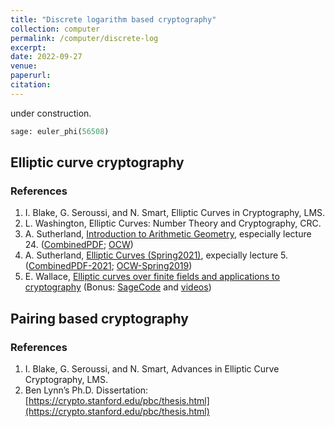 ```yaml
---
title: "Discrete logarithm based cryptography"
collection: computer
permalink: /computer/discrete-log
excerpt:
date: 2022-09-27
venue: 
paperurl: 
citation: 
---
```

 
 under construction.
 
 `````python
 sage: euler_phi(56508)
 `````

## Elliptic curve cryptography

### References
1. I. Blake, G. Seroussi, and N. Smart, Elliptic Curves in Cryptography, LMS.
2. L. Washington, Elliptic Curves: Number Theory and Cryptography, CRC.
3. A. Sutherland, [Introduction to Arithmetic Geometry](https://math.mit.edu/classes/18.782/lectures.html), especially lecture 24. ([CombinedPDF](https://gkorpal.github.io/files/drew-ag-2013.pdf); [OCW](https://ocw.mit.edu/courses/mathematics/18-782-introduction-to-arithmetic-geometry-fall-2013/lecture-notes/))
4. A. Sutherland, [Elliptic Curves (Spring2021)](https://math.mit.edu/classes/18.783/2021/lectures.html), expecially lecture 5. ([CombinedPDF-2021](https://gkorpal.github.io/files/drew-ec-2021.pdf); [OCW-Spring2019](https://ocw.mit.edu/courses/mathematics/18-783-elliptic-curves-spring-2019/syllabus/))
5. E. Wallace, [Elliptic curves over finite fields and applications to cryptography](https://ctnt-summer.math.uconn.edu/wp-content/uploads/sites/1632/2018/05/2018CTNT-WallaceNotes.pdf) (Bonus: [SageCode](https://ctnt-summer.math.uconn.edu/wp-content/uploads/sites/1632/2018/05/erik_sagecode.zip) and [videos](https://www.youtube.com/playlist?list=PLJUSzeW191QylsLXla4uaR9KOcNlcJIes))

<!----
7. The Stanford Center for Blockchain Research: [https://cbr.stanford.edu/](https://cbr.stanford.edu/)
8. Fields Institute Blockchain Research Seminar Series: [http://www.fields.utoronto.ca/activities/21-22/blockchain-seminar](http://www.fields.utoronto.ca/activities/21-22/blockchain-seminar) ([YouTube](https://www.youtube.com/playlist?list=PLArBKNfJxuunXQp2_KAEpne1SmraEOjo-))
---->

## Pairing based cryptography

### References
1. I. Blake, G. Seroussi, and N. Smart, Advances in Elliptic Curve Cryptography, LMS.
2. Ben Lynn’s Ph.D. Dissertation: [https://crypto.stanford.edu/pbc/thesis.html](https://crypto.stanford.edu/pbc/thesis.html)
